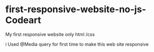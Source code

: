 # first-responsive-website-no-js-Codeart
My first responsive website only html /css

i Used @Media query for first time to make this web site responsive
